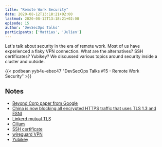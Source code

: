 ```yaml
---
title: "Remote Work Security"
date: 2020-08-12T13:18:21+02:00
lastmod: 2020-08-12T13:18:21+02:00
episode: 15
author: 'DevSecOps Talks'
participants: ['Mattias', 'Julien']
---
```


Let's talk about security in the era of remote work. Most of us have experienced a flaky VPN connection.
What are the alternatives? SSH certificates? Yubikey?
We discussed various topics around security inside a cluster and outside.

<!--more-->

<!-- Player -->

{{< podbean yyb4u-ebec47 "DevSecOps Talks #15 - Remote Work Security" >}}

## Notes

- [Beyond Corp paper from Google](https://cloud.google.com/beyondcorp/#researchPapers)
- [China is now blocking all encrypted HTTPS traffic that uses TLS 1.3 and ESNI](https://www.zdnet.com/article/china-is-now-blocking-all-encrypted-https-traffic-using-tls-1-3-and-esni/)
- [Linkerd mutual TLS](https://linkerd.io/2/features/automatic-mtls/)
- [Cilium](https://docs.cilium.io/en/v1.8/intro/)
- [SSH certificate](https://smallstep.com/blog/use-ssh-certificates/)
- [wireguard VPN](https://www.wireguard.com/)
- [Yubikey](https://www.yubico.com/)
